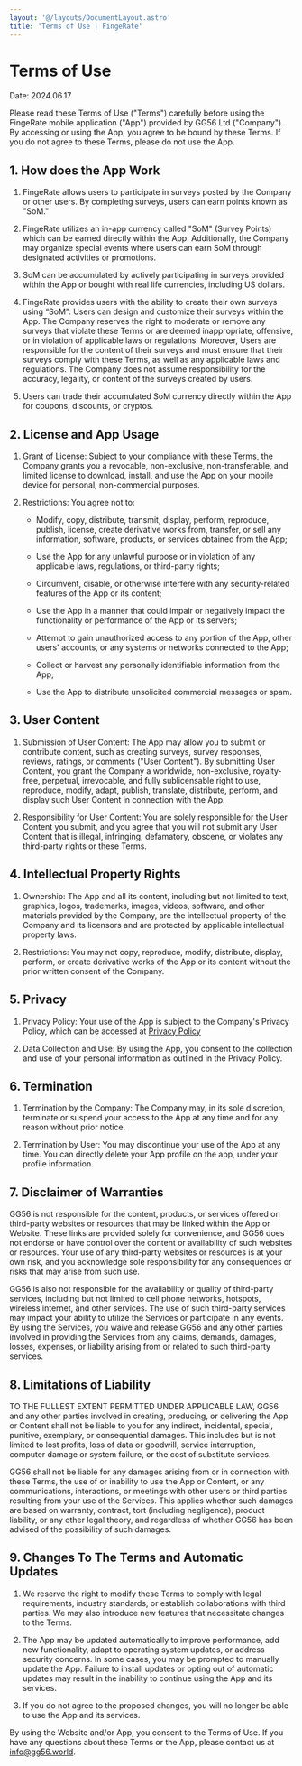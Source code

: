 ```yaml
---
layout: '@/layouts/DocumentLayout.astro'
title: 'Terms of Use | FingeRate'
---
```


# Terms of Use

Date: <time datetime="2024-06-17">2024.06.17</time>

Please read these Terms of Use ("Terms") carefully before using the FingeRate mobile application ("App") provided by GG56 Ltd ("Company"). By accessing or using the App, you agree to be bound by these Terms. If you do not agree to these Terms, please do not use the App.

## 1. How does the App Work

1. FingeRate allows users to participate in surveys posted by the Company or other users. By completing surveys, users can earn points known as "SoM."

1. FingeRate utilizes an in-app currency called "SoM" (Survey Points) which can be earned directly within the App. Additionally, the Company may organize special events where users can earn SoM through designated activities or promotions.

1. SoM can be accumulated by actively participating in surveys provided within the App or bought with real life currencies, including US dollars.

1. FingeRate provides users with the ability to create their own surveys using “SoM”: Users can design and customize their surveys within the App. The Company reserves the right to moderate or remove any surveys that violate these Terms or are deemed inappropriate, offensive, or in violation of applicable laws or regulations. Moreover, Users are responsible for the content of their surveys and must ensure that their surveys comply with these Terms, as well as any applicable laws and regulations. The Company does not assume responsibility for the accuracy, legality, or content of the surveys created by users.

1. Users can trade their accumulated SoM currency directly within the App for coupons, discounts, or cryptos.

## 2. License and App Usage

1. Grant of License: Subject to your compliance with these Terms, the Company grants you a revocable, non-exclusive, non-transferable, and limited license to download, install, and use the App on your mobile device for personal, non-commercial purposes.

2. Restrictions: You agree not to:

   - Modify, copy, distribute, transmit, display, perform, reproduce, publish, license, create derivative works from, transfer, or sell any information, software, products, or services obtained from the App;

   - Use the App for any unlawful purpose or in violation of any applicable laws, regulations, or third-party rights;

   - Circumvent, disable, or otherwise interfere with any security-related features of the App or its content;

   - Use the App in a manner that could impair or negatively impact the functionality or performance of the App or its servers;

   - Attempt to gain unauthorized access to any portion of the App, other users' accounts, or any systems or networks connected to the App;

   - Collect or harvest any personally identifiable information from the App;

   - Use the App to distribute unsolicited commercial messages or spam.

## 3. User Content

1. Submission of User Content: The App may allow you to submit or contribute content, such as creating surveys, survey responses, reviews, ratings, or comments ("User Content"). By submitting User Content, you grant the Company a worldwide, non-exclusive, royalty-free, perpetual, irrevocable, and fully sublicensable right to use, reproduce, modify, adapt, publish, translate, distribute, perform, and display such User Content in connection with the App.

2. Responsibility for User Content: You are solely responsible for the User Content you submit, and you agree that you will not submit any User Content that is illegal, infringing, defamatory, obscene, or violates any third-party rights or these Terms.

## 4. Intellectual Property Rights

1. Ownership: The App and all its content, including but not limited to text, graphics, logos, trademarks, images, videos, software, and other materials provided by the Company, are the intellectual property of the Company and its licensors and are protected by applicable intellectual property laws.

2. Restrictions: You may not copy, reproduce, modify, distribute, display, perform, or create derivative works of the App or its content without the prior written consent of the Company.

## 5. Privacy

1. Privacy Policy: Your use of the App is subject to the Company's Privacy Policy, which can be accessed at [Privacy Policy](/privacy-policy)

2. Data Collection and Use: By using the App, you consent to the collection and use of your personal information as outlined in the Privacy Policy.

## 6. Termination

1. Termination by the Company: The Company may, in its sole discretion, terminate or suspend your access to the App at any time and for any reason without prior notice.

2. Termination by User: You may discontinue your use of the App at any time. You can directly delete your App profile on the app, under your profile information.

## 7. Disclaimer of Warranties

GG56 is not responsible for the content, products, or services offered on third-party websites or resources that may be linked within the App or Website. These links are provided solely for convenience, and GG56 does not endorse or have control over the content or availability of such websites or resources. Your use of any third-party websites or resources is at your own risk, and you acknowledge sole responsibility for any consequences or risks that may arise from such use.

GG56 is also not responsible for the availability or quality of third-party services, including but not limited to cell phone networks, hotspots, wireless internet, and other services. The use of such third-party services may impact your ability to utilize the Services or participate in any events. By using the Services, you waive and release GG56 and any other parties involved in providing the Services from any claims, demands, damages, losses, expenses, or liability arising from or related to such third-party services.

## 8. Limitations of Liability

TO THE FULLEST EXTENT PERMITTED UNDER APPLICABLE LAW, GG56 and any other parties involved in creating, producing, or delivering the App or Content shall not be liable to you for any indirect, incidental, special, punitive, exemplary, or consequential damages. This includes but is not limited to lost profits, loss of data or goodwill, service interruption, computer damage or system failure, or the cost of substitute services.

GG56 shall not be liable for any damages arising from or in connection with these Terms, the use of or inability to use the App or Content, or any communications, interactions, or meetings with other users or third parties resulting from your use of the Services. This applies whether such damages are based on warranty, contract, tort (including negligence), product liability, or any other legal theory, and regardless of whether GG56 has been advised of the possibility of such damages.

## 9. Changes To The Terms and Automatic Updates

1. We reserve the right to modify these Terms to comply with legal requirements, industry standards, or establish collaborations with third parties. We may also introduce new features that necessitate changes to the Terms.

2. The App may be updated automatically to improve performance, add new functionality, adapt to operating system updates, or address security concerns. In some cases, you may be prompted to manually update the App. Failure to install updates or opting out of automatic updates may result in the inability to continue using the App and its services.

3. If you do not agree to the proposed changes, you will no longer be able to use the App and its services.

By using the Website and/or App, you consent to the Terms of Use. If you have any questions about these Terms or the App, please contact us at [info@gg56.world](mailto:info@gg56.world).
